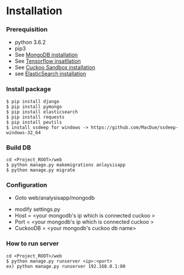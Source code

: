 # Installation
### Prerequisition
* python 3.6.2
* pip3
* See [MongoDB installation](./installation/mongodb/installation.md)
* See [Tensorflow insatllation](./installation/tensorflow/abc.md)
* See [Cuckoo Sandbox installation](./installation/cuckoo/cuckoo.md)
* see [ElasticSearch installation](./installation/elasticsearch.installation.md)

### Install package
```
$ pip install django
$ pip install pymongo
$ pip install elasticsearch
$ pip install requests
$ pip install peutils
$ install ssdeep for windows -> https://github.com/MacDue/ssdeep-windows-32_64
```

### Build DB
```
cd <Project_ROOT>/web
$ python manage.py makemigrations anlaysisapp
$ python manage.py migrate
```

### Configuration
* Goto web/analysisapp/mongodb
 - modify settings.py
 - Host = <your mongodb's ip which is connected cuckoo >
 - Port = <your mongodb's ip which is connected cuckoo >
 - CuckooDB = <your mongodb's cuckoo db name>

### How to run server
```
cd <Project_ROOT>/web
$ python manage.py runserver <ip>:<port>
ex) python manage.py runserver 192.168.0.1:80
```

